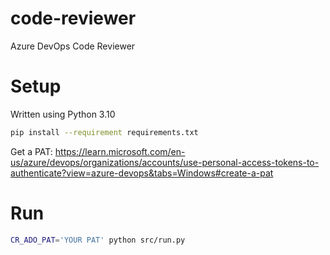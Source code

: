 # code-reviewer
Azure DevOps Code Reviewer

# Setup
Written using Python 3.10

```bash
pip install --requirement requirements.txt
```

Get a PAT: https://learn.microsoft.com/en-us/azure/devops/organizations/accounts/use-personal-access-tokens-to-authenticate?view=azure-devops&tabs=Windows#create-a-pat

# Run
```bash
CR_ADO_PAT='YOUR PAT' python src/run.py
```
